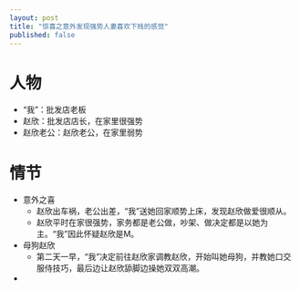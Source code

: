 ```yaml
---
layout: post
title: "惊喜之意外发现强势人妻喜欢下贱的感觉"
published: false
---
```


# 人物

- “我”：批发店老板
- 赵欣：批发店店长，在家里很强势
- 赵欣老公：赵欣老公，在家里弱势

# 情节

- 意外之喜
    - 赵欣出车祸，老公出差，“我”送她回家顺势上床，发现赵欣做爱很顺从。
    - 赵欣平时在家很强势，家务都是老公做，吵架、做决定都是以她为主。“我”因此怀疑赵欣是M。
- 母狗赵欣
    - 第二天一早，“我”决定前往赵欣家调教赵欣，开始叫她母狗，并教她口交服侍技巧，最后边让赵欣舔脚边操她双双高潮。
- 
